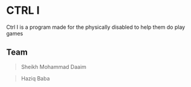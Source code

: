 # CTRL I
Ctrl I is a program made for the physically disabled to help them do play games

## Team
>Sheikh Mohammad Daaim

>Haziq Baba